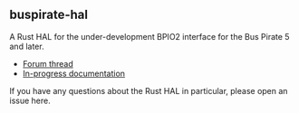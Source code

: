 ## buspirate-hal

A Rust HAL for the under-development BPIO2 interface for the Bus Pirate 5 and later.

- [Forum thread][forum]
- [In-progress documentation][docs]

[forum]: https://forum.buspirate.com/t/bbio2-binary-mode/219
[docs]: https://docs.buspirate.com/docs/binmode-reference/protocol-bpio2/

If you have any questions about the Rust HAL in particular, please open an issue here.
